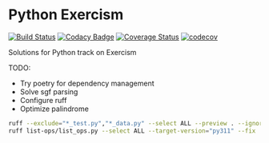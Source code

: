 # Python Exercism

[![Build Status](https://travis-ci.com/tqa236/python_exercism.svg?branch=master)](https://travis-ci.com/tqa236/python_exercism)
[![Codacy Badge](https://api.codacy.com/project/badge/Grade/8fd44be5d9984cb4b963b176a251494f)](https://www.codacy.com/app/tqa236/python_exercism?utm_source=github.com&utm_medium=referral&utm_content=tqa236/python_exercism&utm_campaign=Badge_Grade)
[![Coverage Status](https://coveralls.io/repos/github/tqa236/python_exercism/badge.svg?branch=master)](https://coveralls.io/github/tqa236/python_exercism?branch=master)
[![codecov](https://codecov.io/gh/tqa236/python_exercism/branch/master/graph/badge.svg)](https://codecov.io/gh/tqa236/python_exercism)

Solutions for Python track on Exercism

TODO:

-   Try poetry for dependency management
-   Solve sgf parsing
-   Configure ruff
-   Optimize palindrome

```bash
ruff --exclude="*_test.py","*_data.py" --select ALL --preview . --ignore=D102,CPY001,ANN101
ruff list-ops/list_ops.py --select ALL --target-version="py311" --fix
```
